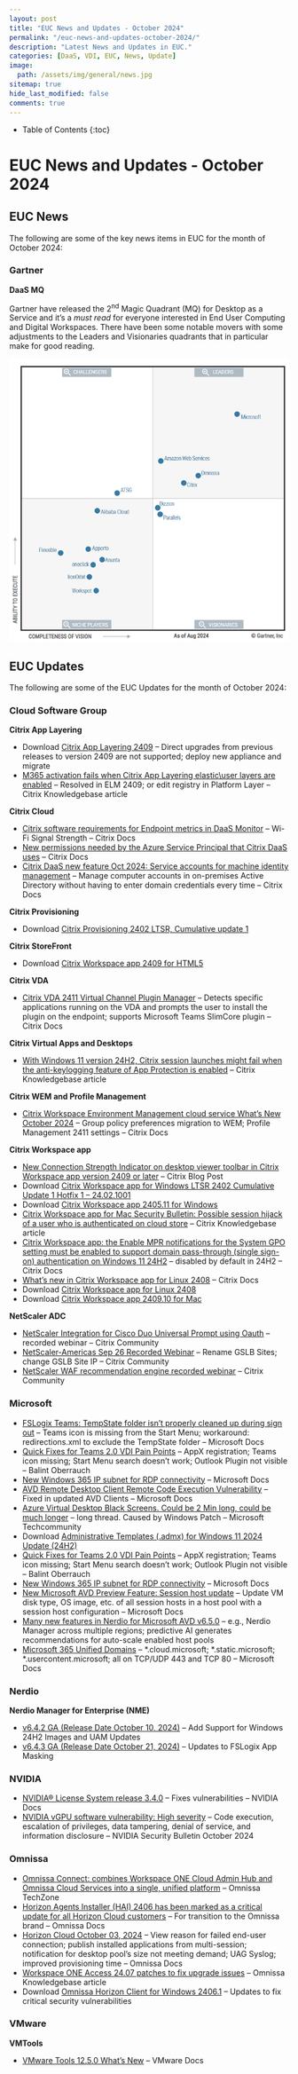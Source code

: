 ```yaml
---
layout: post
title: "EUC News and Updates - October 2024"
permalink: "/euc-news-and-updates-october-2024/"
description: "Latest News and Updates in EUC."
categories: [DaaS, VDI, EUC, News, Update]
image:
  path: /assets/img/general/news.jpg
sitemap: true
hide_last_modified: false
comments: true
---
```


<!--excerpt-->

-  Table of Contents
{:toc}

# EUC News and Updates - October 2024

## EUC News
The following are some of the key news items in EUC for the month of October 2024:

### Gartner

**DaaS MQ**

Gartner have released the 2<sup>nd</sup> Magic Quadrant (MQ) for Desktop as a Service and it’s a _must read_ for everyone interested in End User Computing and Digital Workspaces. There have been some notable movers with some adjustments to the Leaders and Visionaries quadrants that in particular make for good reading.

![Gartner MQ DaaS 2024](/assets/img/euc-news-and-updates-october-2024/Gartner-MQ-DaaS-2024.png "Gartner MQ DaaS 2024")

## EUC Updates

The following are some of the EUC Updates for the month of October 2024:

### Cloud Software Group

**Citrix App Layering**

- Download [Citrix App Layering 2409](https://citrix.com/downloads/citrix-app-layering/product-software/citrix-app-layering-2409.html) – Direct upgrades from previous releases to version 2409 are not supported; deploy new appliance and migrate
- [M365 activation fails when Citrix App Layering elastic\\user layers are enabled](https://support.citrix.com/s/article/CTX691919-m365-activation-fails-when-app-layering-elasticuser-layers-are-enabled?language=en_US) – Resolved in ELM 2409; or edit registry in Platform Layer – Citrix Knowledgebase article

**Citrix Cloud**

- [Citrix software requirements for Endpoint metrics in DaaS Monitor](https://docs.citrix.com/en-us/citrix-daas/monitor/troubleshoot-deployments/user-issues/session-performance#session-performance-metrics) – Wi-Fi Signal Strength – Citrix Docs
- [New permissions needed by the Azure Service Principal that Citrix DaaS uses](https://docs.citrix.com/en-us/citrix-daas/install-configure/connections/connection-azure-resource-manager.html#general-permissions) – Citrix Docs
- [Citrix DaaS new feature Oct 2024: Service accounts for machine identity management](https://docs.citrix.com/en-us/citrix-daas/whats-new) – Manage computer accounts in on-premises Active Directory without having to enter domain credentials every time – Citrix Docs

**Citrix Provisioning**

- Download [Citrix Provisioning 2402 LTSR, Cumulative update 1](https://citrix.com/downloads/provisioning-services/product-software/provisioning-services-24021.html)

**Citrix StoreFront**

- Download [Citrix Workspace app 2409 for HTML5](https://citrix.com/downloads/workspace-app/html5/workspace-app-for-html5-latest.html)

**Citrix VDA**

- [Citrix VDA 2411 Virtual Channel Plugin Manager](https://docs.citrix.com/en-us/citrix-virtual-apps-desktops/multimedia/virtual-channel-plugin-manager) – Detects specific applications running on the VDA and prompts the user to install the plugin on the endpoint; supports Microsoft Teams SlimCore plugin – Citrix Docs

**Citrix Virtual Apps and Desktops**

- [With Windows 11 version 24H2, Citrix session launches might fail when the anti-keylogging feature of App Protection is enabled](https://support.citrix.com/s/article/CTX691784-session-launch-failure-issue-when-anti-keylogging-is-enabled-windows-11-24h2-update?language=en_US) – Citrix Knowledgebase article

**Citrix WEM and Profile Management**

- [Citrix Workspace Environment Management cloud service What’s New October 2024](https://docs.citrix.com/en-us/workspace-environment-management/service/whats-new.html#october-2024) – Group policy preferences migration to WEM; Profile Management 2411 settings – Citrix Docs

**Citrix Workspace app**

- [New Connection Strength Indicator on desktop viewer toolbar in Citrix Workspace app version 2409 or later](https://citrix.com/blogs/2024/09/30/introducing-the-new-connection-strength-indicator-say-goodbye-to-connectivity-woes/) – Citrix Blog Post
- Download [Citrix Workspace app for Windows LTSR 2402 Cumulative Update 1 Hotfix 1 – 24.02.1001](https://citrix.com/downloads/workspace-app/workspace-app-for-windows-long-term-service-release/workspace-app-for-windows-LTSR-cu1-hotfix1.html)
- Download [Citrix Workspace app 2405.11 for Windows](https://citrix.com/downloads/workspace-app/windows/workspace-app-for-windows-latest.ext.html)
- [Citrix Workspace app for Mac Security Bulletin: Possible  session hijack of a  user who is authenticated on cloud store](https://support.citrix.com/s/article/CTX691484-citrix-workspace-app-for-mac-security-bulletin-for-cve20247549?language=en_US) – Citrix Knowledgebase article
- [Citrix Workspace app: the Enable MPR notifications for the System GPO setting must be enabled to support domain pass-through (single sign-on) authentication on Windows 11 24H2](https://docs.citrix.com/en-us/citrix-workspace-app-for-windows/about.html) – disabled by default in 24H2 – Citrix Docs
- [What’s new in Citrix Workspace app for Linux 2408](https://docs.citrix.com/en-us/citrix-workspace-app-for-linux/whats-new.html) – Citrix Docs
- Download [Citrix Workspace app for Linux 2408](https://citrix.com/downloads/workspace-app/linux/workspace-app-for-linux-latest.html)
- Download [Citrix Workspace app 2409.10 for Mac](https://citrix.com/downloads/workspace-app/mac/workspace-app-for-mac-latest.ext.html)

**NetScaler ADC**

- [NetScaler Integration for Cisco Duo Universal Prompt using Oauth](https://community.citrix.com/events/event/98-netscaler-live-demo-netscaler-integration-for-cisco-duo-universal-prompt-using-oauth/) – recorded webinar – Citrix Community
- [NetScaler-Americas Sep 26 Recorded Webinar](https://community.citrix.com/events/event/101-citrix-community-webinar-netscaler-americas-sep-26/) – Rename GSLB Sites; change GSLB Site IP – Citrix Community
- [NetScaler WAF recommendation engine recorded webinar](https://community.citrix.com/events/event/99-fortify-your-web-security-mastering-waf-recommendations-and-sql-injection-prevention/) – Citrix Community

### Microsoft

- [FSLogix Teams: TempState folder isn’t properly cleaned up during sign out](https://learn.microsoft.com/en-us/fslogix/troubleshooting-known-issues) – Teams icon is missing from the Start Menu; workaround: redirections.xml to exclude the TempState folder – Microsoft Docs
- [Quick Fixes for Teams 2.0 VDI Pain Points](https://oberrauch.bz.it/2024/10/16/actual-quick-fixes-for-teams-2-0-vdi-pain-points/) – AppX registration; Teams icon missing; Start Menu search doesn’t work; Outlook Plugin not visible – Balint Oberrauch
- [New Windows 365 IP subnet for RDP connectivity](https://learn.microsoft.com/en-us/windows-365/enterprise/whats-new#week-of-october-14-2024) – Microsoft Docs
- [AVD Remote Desktop Client Remote Code Execution Vulnerability](https://learn.microsoft.com/en-us/azure/virtual-desktop/whats-new-client-windows?pivots=remote-desktop-msi) – Fixed in updated AVD Clients – Microsoft Docs
- [Azure Virtual Desktop Black Screens.  Could be 2 Min long, could be much longer](https://techcommunity.microsoft.com/t5/azure-virtual-desktop/azure-virtual-desktop-black-screens-on-logins-what-we-ve-tried/m-p/4250228/page/5) – long thread. Caused by Windows Patch – Microsoft Techcommunity
- Download [Administrative Templates (.admx) for Windows 11 2024 Update (24H2)](https://microsoft.com/en-us/download/details.aspx?id=106254)
- [Quick Fixes for Teams 2.0 VDI Pain Points](https://oberrauch.bz.it/2024/10/16/actual-quick-fixes-for-teams-2-0-vdi-pain-points/) – AppX registration; Teams icon missing; Start Menu search doesn’t work; Outlook Plugin not visible – Balint Oberrauch
- [New Windows 365 IP subnet for RDP connectivity](https://learn.microsoft.com/en-us/windows-365/enterprise/whats-new#week-of-october-14-2024) – Microsoft Docs
- [New Microsoft AVD Preview Feature: Session host update](https://learn.microsoft.com/en-us/azure/virtual-desktop/session-host-update) – Update VM disk type, OS image, etc. of all session hosts in a host pool with a session host configuration – Microsoft Docs
- [Many new features in Nerdio for Microsoft AVD v6.5.0](https://nmehelp.getnerdio.com/hc/en-us/articles/19837802929677-Release-Notes) – e.g., Nerdio Manager across multiple regions; predictive AI generates recommendations for auto-scale enabled host pools
- [Microsoft 365 Unified Domains](https://learn.microsoft.com/en-us/microsoft-365/enterprise/urls-and-ip-address-ranges?view=o365-worldwide#microsoft-365-unified-domains) – \*.cloud.microsoft; \*.static.microsoft; \*.usercontent.microsoft; all on TCP/UDP 443 and TCP 80 – Microsoft Docs

### Nerdio

**Nerdio Manager for Enterprise (NME)**

- [v6.4.2 GA (Release Date October 10, 2024)](https://nmehelp.getnerdio.com/hc/en-us/articles/19837802929677-Release-Notes#f17ab5ae) – Add Support for Windows 24H2 Images and UAM Updates
- [v6.4.3 GA (Release Date October 21, 2024)](https://nmehelp.getnerdio.com/hc/en-us/articles/19837802929677-Release-Notes#f575f082) – Updates to FSLogix App Masking

### NVIDIA

- [NVIDIA® License System release 3.4.0](https://docs.nvidia.com/license-system/latest/nvidia-license-system-release-notes/index.html) – Fixes vulnerabilities – NVIDIA Docs
- [NVIDIA vGPU software vulnerability: High severity](https://nvidia.custhelp.com/app/answers/detail/a_id/5586) – Code execution, escalation of privileges, data tampering, denial of service, and information disclosure – NVIDIA Security Bulletin October 2024

### Omnissa

- [Omnissa Connect: combines Workspace ONE Cloud Admin Hub and Omnissa Cloud Services into a single, unified platform](https://techzone.omnissa.com/blog/introducing-omnissa-connect-part-1) – Omnissa TechZone
- [Horizon Agents Installer (HAI) 2406 has been marked as a critical update for all Horizon Cloud customers](https://docs.omnissa.com/bundle/HorizonCloudService-next-gen-ReleaseNotes/page/HorizonCloudService-nextgen-ReleaseNotes.html) – For transition to the Omnissa brand – Omnissa Docs
- [Horizon Cloud October 03, 2024](https://docs.omnissa.com/bundle/HorizonCloudService-next-gen-ReleaseNotes/page/HorizonCloudService-nextgen-ReleaseNotes.html) – View reason for failed end-user connection; publish installed applications from multi-session; notification for desktop pool’s size not meeting demand; UAG Syslog; improved provisioning time – Omnissa Docs
- [Workspace ONE Access 24.07 patches to fix upgrade issues](https://kb.omnissa.com/s/article/6000354) – Omnissa Knowledgebase article
- Download [Omnissa Horizon Client for Windows 2406.1](https://customerconnect.omnissa.com/downloads/details?downloadGroup=CART25FQ2_WIN_2406.1&productId=1027&rPId=118762"%20\t%20"_blank) – Updates to fix critical security vulnerabilities

### VMware

**VMTools**

- [VMware Tools 12.5.0 What’s New](https://docs.vmware.com/en/VMware-Tools/12.5/rn/vmware-tools-1250-release-notes/index.html) – VMware Docs